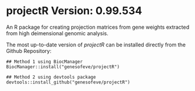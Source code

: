 # projectR Version: 0.99.534

An R package for creating projection matrices from gene weights extracted from
high deimensional genomic analysis.

The most up-to-date version of *projectR* can be installed directly from the
Github Repository:

```
## Method 1 using BiocManager
BiocManager::install("genesofeve/projectR")

## Method 2 using devtools package
devtools::install_github("genesofeve/projectR")
```
